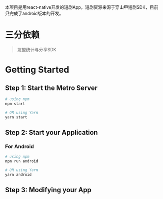 本项目是用react-native开发的短剧App，短剧资源来源于穿山甲短剧SDK，目前只完成了android版本的开发。

# 三分依赖
> 友盟统计与分享SDK
> 

# Getting Started
## Step 1: Start the Metro Server

```bash
# using npm
npm start

# OR using Yarn
yarn start
```

## Step 2: Start your Application

### For Android

```bash
# using npm
npm run android

# OR using Yarn
yarn android
```

## Step 3: Modifying your App

